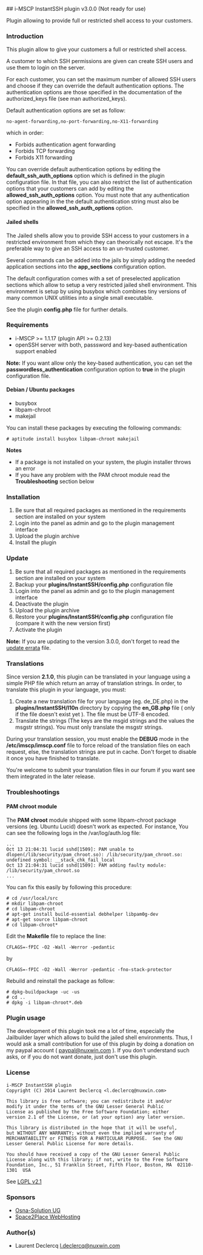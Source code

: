 ## i-MSCP InstantSSH plugin v3.0.0 (Not ready for use)

Plugin allowing to provide full or restricted shell access to your customers.

### Introduction

This plugin allow to give your customers a full or restricted shell access.

A customer to which SSH permissions are given can create SSH users and use them to login on the server.

For each customer, you can set the maximum number of allowed SSH users and choose if they can override the default
authentication options. The authentication options are those specified in the documentation of the authorized_keys file
(see man authorized_keys).

Default authentication options are set as follow:

	no-agent-forwarding,no-port-forwarding,no-X11-forwarding

which in order:

* Forbids authentication agent forwarding
* Forbids TCP forwarding
* Forbids X11 forwarding

You can override default authentication options by editing the **default_ssh_auth_options** option which is defined in
the plugin configuration file. In that file, you can also restrict the list of authentication options that your
customers can add by editing the **allowed_ssh_auth_options** option. You must note that any authentication option
appearing in the the default authentication string must also be specified in the **allowed_ssh_auth_options** option.

#### Jailed shells

The Jailed shells allow you to provide SSH access to your customers in a restricted environment from which they can
theorically not escape. It's the preferable way to give an SSH access to an un-trusted customer.

Several commands can be added into the jails by simply adding the needed application sections into the **app_sections**
configuration option.

The default configuration comes with a set of preselected application sections which allow to setup a very restricted
jailed shell environment. This environment is setup by using busybox which combines tiny versions of many common UNIX
utilities into a single small executable.

See the plugin **config.php** file for further details.

### Requirements

* i-MSCP >= 1.1.17 (plugin API >= 0.2.13)
* openSSH server with both, passsword and key-based authentication support enabled

**Note:** If you want allow only the key-based authentication, you can set the **passwordless_authentication**
configuration option to **true** in the plugin configuration file.

#### Debian / Ubuntu packages

* busybox
* libpam-chroot
* makejail

You can install these packages by executing the following commands:

	# aptitude install busybox libpam-chroot makejail

**Notes**
  - If a package is not installed on your system, the plugin installer throws an error
  - If you have any problem with the PAM chroot module read the **Troubleshooting** section below

### Installation

1. Be sure that all required packages as mentioned in the requirements section are installed on your system
2. Login into the panel as admin and go to the plugin management interface
3. Upload the plugin archive
4. Install the plugin

### Update

1. Be sure that all required packages as mentioned in the requirements section are installed on your system
2. Backup your **plugins/InstantSSH/config.php** configuration file
3. Login into the panel as admin and go to the plugin management interface
4. Deactivate the plugin
5. Upload the plugin archive
6. Restore your **plugins/InstantSSH/config.php** configuration file (compare it with the new version first)
7. Activate the plugin

**Note:** If you are updating to the version 3.0.0, don't forget to read the [update errata](update_errata.md) file.

### Translations

Since version **2.1.0**, this plugin can be translated in your language using a simple PHP file which return an array of
translation strings. In order, to translate this plugin in your language, you must:
 
1. Create a new translation file for your language (eg. de_DE.php) in the **plugins/InstantSSH/l10n** directory by
copying the **en_GB.php** file ( only if the file doesn't exist yet ). The file must be UTF-8 encoded.
2. Translate the strings (The keys are the msgid strings and the values the msgstr strings). You must only translate the
msgstr strings.

During your translation session, you must enable the **DEBUG** mode in the **/etc/imscp/imscp.conf** file to force reload
of the translation files on each request, else, the translation strings are put in cache. Don't forget to disable it once
you have finished to translate.

You're welcome to submit your translation files in our forum if you want see them integrated in the later release.

### Troubleshootings

#### PAM chroot module

The **PAM chroot** module shipped with some libpam-chroot package versions (eg. Ubuntu Lucid) doesn't work as expected.
For instance, You can see the following logs in the /var/log/auth.log file:

	...
	Oct 13 21:04:31 lucid sshd[1509]: PAM unable to dlopen(/lib/security/pam_chroot.so): /lib/security/pam_chroot.so: undefined symbol: __stack_chk_fail_local
	Oct 13 21:04:31 lucid sshd[1509]: PAM adding faulty module: /lib/security/pam_chroot.so
	...

You can fix this easily by following this procedure:

	# cd /usr/local/src
	# mkdir libpam-chroot
	# cd libpam-chroot
	# apt-get install build-essential debhelper libpam0g-dev
	# apt-get source libpam-chroot
	# cd libpam-chroot*

Edit the **Makefile** file to replace the line:

	CFLAGS=-fPIC -O2 -Wall -Werror -pedantic

by

	CFLAGS=-fPIC -O2 -Wall -Werror -pedantic -fno-stack-protector

Rebuild and reinstall the package as follow:

	# dpkg-buildpackage -uc -us
	# cd ..
	# dpkg -i libpam-chroot*.deb

### Plugin usage

The development of this plugin took me a lot of time, especially the Jailbuilder layer which allows to build the jailed
shell environments. Thus, I would ask a small contribution for use of this plugin by doing a donation on my paypal
account ( paypal@nuxwin.com ). If you don't understand such asks, or if you do not want donate, just don't use this
plugin.

### License

	i-MSCP InstantSSH plugin
	Copyright (C) 2014 Laurent Declercq <l.declercq@nuxwin.com>

	This library is free software; you can redistribute it and/or
 	modify it under the terms of the GNU Lesser General Public
	License as published by the Free Software Foundation; either
	version 2.1 of the License, or (at your option) any later version.

	This library is distributed in the hope that it will be useful,
	but WITHOUT ANY WARRANTY; without even the implied warranty of
	MERCHANTABILITY or FITNESS FOR A PARTICULAR PURPOSE.  See the GNU
	Lesser General Public License for more details.

	You should have received a copy of the GNU Lesser General Public
	License along with this library; if not, write to the Free Software
	Foundation, Inc., 51 Franklin Street, Fifth Floor, Boston, MA  02110-1301  USA

 See [LGPL v2.1](http://www.gnu.org/licenses/lgpl-2.1.txt "LGPL v2.1")

### Sponsors

  - [Osna-Solution UG](http://portal.osna-solution.de "Osna-Solution UG")
  - [Space2Place WebHosting](http://space2place.de "Space2Place WebHosting")

### Author(s)

 * Laurent Declercq <l.declercq@nuxwin.com>
